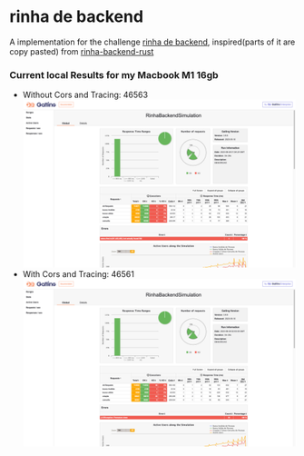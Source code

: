 # rinha de backend

A implementation for the challenge [rinha de backend](https://github.com/zanfranceschi/rinha-de-backend-2023-q3), inspired(parts of it are copy pasted) from [rinha-backend-rust](https://github.com/viniciusfonseca/rinha-backend-rust)

### Current local Results for my Macbook M1 16gb
 - Without Cors and Tracing: 46563
 ![local results for the implementation with cors and tracing disabled](./without_cors_and_tracing.html.png)
 - With Cors and Tracing: 46561
 ![local results for the implementation with cors and tracing enabled](./with_cors_and_tracing.html.png)
